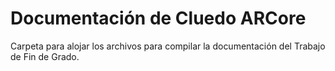 # Documentación de Cluedo ARCore

Carpeta para alojar los archivos para compilar la documentación del Trabajo de Fin de Grado.
